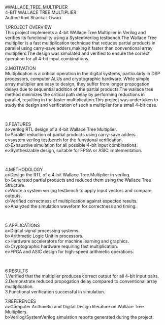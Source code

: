 #WALLACE_TREE_MULTIPLIER
<br>
4-BIT WALLACE TREE MULTIPLIER 
<br>
Author-Ravi Shankar Tiwari
<br>

1.PROJECT OVERVIEW
<br>
This project implements a 4-bit WAllace Tree Multiplier in Verilog and verifies its functionality using a SystemVerilog testbench.The Wallace Tree multiplier is a fast multiplication technique that reduces partial products in parallel using carry-save adders,making it faster than conventional array multipliers.The design was simulated and verified to ensure the correct operation for all 4-bit input combinations.
<br>

2.MOTIVATION
<br>
Multiplication is a critical operation in the digital systems, particularly in DSP processors, computer ALUs and cryptographic hardware. While simple array multiplier are easy to design, they suffer from longer propogation delays due to sequential addition of the partial products.The wallace tree method minimizes the critical path delay by performing reductions in parallel, resulting in the faster multiplication.This project was undertaken to study the design and verification of such a multiplier for a small 4-bit case.

<br>

3.FEATURES
<br>
a>verilog RTL design of a 4-bit Wallace Tree Multiplier.
<br>
b>Parallel reduction of partial products using carry-save adders.
<br>
c>system verilog testbench for the funvtional verification.
<br>
d>Exhaustive simulation for all possible 4-bit input combinations.
<br>
e>Synthesizable design, suitable for FPGA or ASIC implementation.


<br>

4.METHODOLOGY 
<br>
a>Design the RTL of a 4-bit Wallace Tree Multiplier in verilog.
<br>
b>Generated partial products and reduced them using the Wallace Tree Structure.
<br>
c>Wrote a system verilog testbench to apply input vectors and compare outputs.
<br>
d>Verified correctness of multiplication against expected results.
<br>
e>Analyzed the simulation waveform for correctness and timing.

<br>


5.APPLICATIONS
<br>
a>Digital signal processing systems.
<br>
b>Arithmetic Logic Unit in processors.
<br>
c>Hardware accelerators for machine learning and graphics.
<br>
d>Cryptographic hardware requiring fast multiplication.
<br>
e>FPGA and ASIC design for high-speed arithmetic operations.

<br>


6.RESULTS
<br>
1.Verified that the multiplier produces correct output for all 4-bit input pairs.
<br>
2.Demonstrate reduced propogation delay compared to conventional array multiplication.
<br>
3.Functional verification successful in simulation.
<br>

7.REFERENCES 
<br>
a>Computer Arithmetic and Digital Design literature on Wallace Tree Multipliers.
<br>
b>Verilog/SystemVerilog simulation reports generated during the project.











